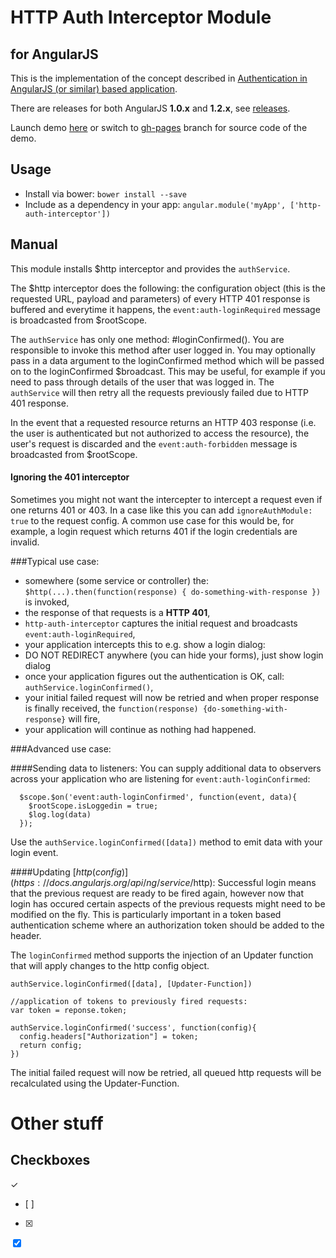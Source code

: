 HTTP Auth Interceptor Module
============================
for AngularJS
-------------

This is the implementation of the concept described in
[Authentication in AngularJS (or similar) based application](http://www.espeo.pl/1-authentication-in-angularjs-application/).

There are releases for both AngularJS **1.0.x** and **1.2.x**,
see [releases](https://github.com/witoldsz/angular-http-auth/releases).

Launch demo [here](http://witoldsz.github.com/angular-http-auth/)
or switch to [gh-pages](https://github.com/witoldsz/angular-http-auth/tree/gh-pages)
branch for source code of the demo.

Usage
------

- Install via bower: `bower install --save`
- Include as a dependency in your app: `angular.module('myApp', ['http-auth-interceptor'])`

Manual
------

This module installs $http interceptor and provides the `authService`.

The $http interceptor does the following:
the configuration object (this is the requested URL, payload and parameters)
of every HTTP 401 response is buffered and everytime it happens, the
`event:auth-loginRequired` message is broadcasted from $rootScope.

The `authService` has only one method: #loginConfirmed().
You are responsible to invoke this method after user logged in. You may optionally pass in
a data argument to the loginConfirmed method which will be passed on to the loginConfirmed
$broadcast. This may be useful, for example if you need to pass through details of the user
that was logged in. The `authService` will then retry all the requests previously failed due
to HTTP 401 response.

In the event that a requested resource returns an HTTP 403 response (i.e. the user is 
authenticated but not authorized to access the resource), the user's request is discarded and 
the `event:auth-forbidden` message is broadcasted from $rootScope.

#### Ignoring the 401 interceptor

Sometimes you might not want the intercepter to intercept a request even if one returns 401 or 403. In a case like this you can add `ignoreAuthModule: true` to the request config. A common use case for this would be, for example, a login request which returns 401 if the login credentials are invalid.

###Typical use case:

* somewhere (some service or controller) the: `$http(...).then(function(response) { do-something-with-response })` is invoked,
* the response of that requests is a **HTTP 401**,
* `http-auth-interceptor` captures the initial request and broadcasts `event:auth-loginRequired`,
* your application intercepts this to e.g. show a login dialog:
 * DO NOT REDIRECT anywhere (you can hide your forms), just show login dialog
* once your application figures out the authentication is OK, call: `authService.loginConfirmed()`,
* your initial failed request will now be retried and when proper response is finally received,
the `function(response) {do-something-with-response}` will fire,
* your application will continue as nothing had happened.

###Advanced use case:

####Sending data to listeners:
You can supply additional data to observers across your application who are listening for `event:auth-loginConfirmed`: 

      $scope.$on('event:auth-loginConfirmed', function(event, data){
      	$rootScope.isLoggedin = true;
      	$log.log(data)
      });

Use the `authService.loginConfirmed([data])` method to emit data with your login event.

####Updating [$http(config)](https://docs.angularjs.org/api/ng/service/$http):
Successful login means that the previous request are ready to be fired again, however now that login has occured certain aspects of the previous requests might need to be modified on the fly. This is particularly important in a token based authentication scheme where an authorization token should be added to the header.

The `loginConfirmed` method supports the injection of an Updater function that will apply changes to the http config object.

    authService.loginConfirmed([data], [Updater-Function])
    
    //application of tokens to previously fired requests:
    var token = reponse.token;
    
    authService.loginConfirmed('success', function(config){
      config.headers["Authorization"] = token;
      return config;
    })

The initial failed request will now be retried, all queued http requests will be recalculated using the Updater-Function.

Other stuff
===
Checkboxes
---
&check;
* [ ]
* [x]
<input type="checkbox" checked>
